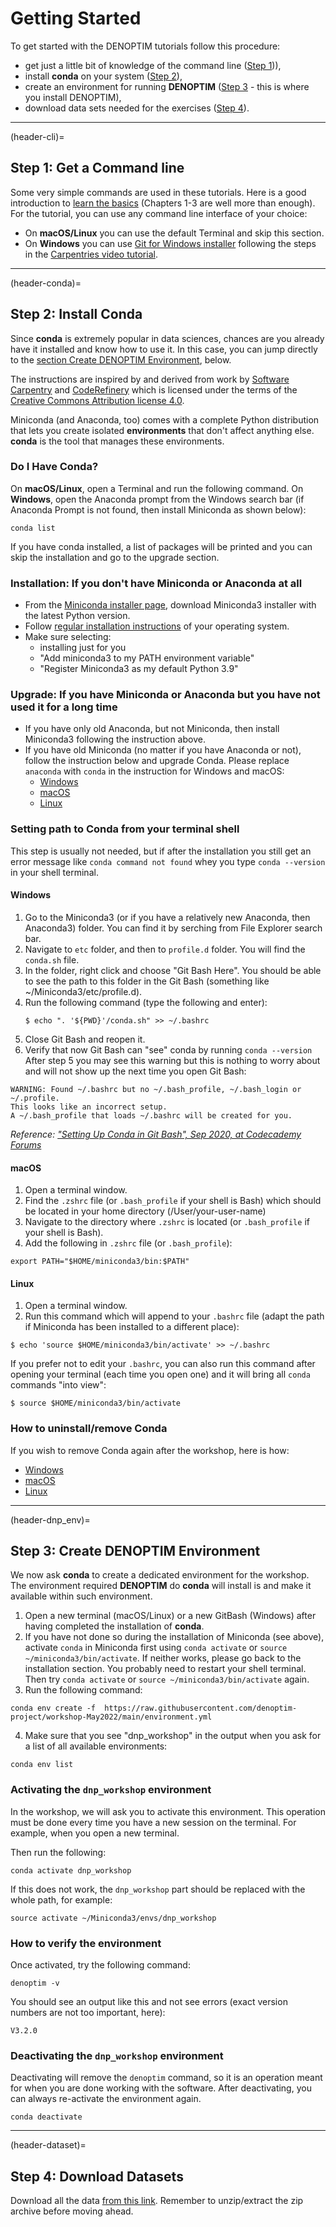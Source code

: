 # Getting Started
To get started with the DENOPTIM tutorials follow this procedure:
* get just a little bit of knowledge of the command line ([Step 1](header-cli))),
* install **conda** on your system ([Step 2](header-conda)),
* create an environment for running **DENOPTIM** ([Step 3](header-dnp_env) - this is where you install DENOPTIM),
* download data sets needed for the exercises ([Step 4](header-dataset)).

---
(header-cli)=
## Step 1: Get a Command line
Some very simple commands are used in these tutorials. Here is a good introduction to [learn the basics](https://swcarpentry.github.io/shell-novice/) (Chapters 1-3 are well more than enough).
For the tutorial, you can use any command line interface of your choice:
* On **macOS/Linux** you can use the default Terminal and skip this section.
* On **Windows** you can use [Git for Windows installer](https://gitforwindows.org/) following the steps in the
  [Carpentries video tutorial](https://www.youtube-nocookie.com/embed/339AEqk9c-8?modestbranding=1&playsinline=1&iv_load_policy=3&rel=0).

---
(header-conda)=
## Step 2: Install Conda
Since **conda** is extremely popular in data sciences, chances are you already have it installed and know how to use it. In this case, you can jump directly to the [section Create DENOPTIM Environment](header-dnp_env), below.

The instructions are inspired by and derived from work by [Software Carpentry](http://software-carpentry.org) and [CodeRefinery](https://coderefinery.org/) which is licensed under the terms of the [Creative Commons Attribution license 4.0](https://creativecommons.org/licenses/by-sa/4.0/).

Miniconda (and Anaconda, too) comes with a complete Python distribution that lets
you create isolated **environments** that don't affect anything else.
**conda** is the tool that manages these environments.

### Do I Have Conda?
On **macOS/Linux**, open a Terminal and run the following command. On **Windows**, open the Anaconda prompt from the Windows search bar (if Anaconda Prompt is not found, then install Miniconda as shown below):

```
conda list
```

If you have conda installed, a list of packages will be printed and you can skip the installation and go to the upgrade section.

### Installation: If you don't have Miniconda or Anaconda at all

- From the [Miniconda installer page](https://docs.conda.io/en/latest/miniconda.html),
  download Miniconda3 installer with the latest Python version.
- Follow [regular installation instructions](https://conda.io/projects/conda/en/latest/user-guide/install/index.html#regular-installation)
  of your operating system.
- Make sure selecting:
    - installing just for you
    - "Add miniconda3 to my PATH environment variable"
    - "Register Miniconda3 as my default Python 3.9"


### Upgrade: If you have Miniconda or Anaconda but you have not used it for a long time

- If you have only old Anaconda, but not Miniconda, then install Miniconda3
  following the instruction above.
- If you have old Miniconda (no matter if you have Anaconda or not), follow the
  instruction below and upgrade Conda. Please replace `anaconda` with `conda`
  in the instruction for Windows and macOS:
    - [Windows](https://docs.conda.io/projects/continuumio-conda/en/latest/user-guide/install/windows.html#updating-conda)
    - [macOS](https://docs.conda.io/projects/continuumio-conda/en/latest/user-guide/install/macos.html#updating-anaconda-or-miniconda)
    - [Linux](https://docs.conda.io/projects/continuumio-conda/en/latest/user-guide/install/linux.html#updating-anaconda-or-miniconda)


### Setting path to Conda from your terminal shell

This step is usually not needed, but if after the installation you still get an error message like `conda command not found` whey you type `conda --version` in your shell terminal.

#### Windows
  1. Go to the Miniconda3 (or if you have a relatively new Anaconda, then
     Anaconda3) folder. You can find it by serching from File Explorer search
     bar.
  2. Navigate to `etc` folder, and then to `profile.d` folder. You will find
     the `conda.sh` file.
  3. In the folder, right click and choose "Git Bash Here". You should be able
     to see the path to this folder in the Git Bash (something like
     ~/Miniconda3/etc/profile.d).
  4. Run the following command (type the following and enter):
     ```shell
     $ echo ". '${PWD}'/conda.sh" >> ~/.bashrc
     ```
  5. Close Git Bash and reopen it.
  6. Verify that now Git Bash can "see" conda by running `conda --version`
  After step 5 you may see this warning but this is nothing to worry about and will
  not show up the next time you open Git Bash:
  ```
  WARNING: Found ~/.bashrc but no ~/.bash_profile, ~/.bash_login or ~/.profile.
  This looks like an incorrect setup.
  A ~/.bash_profile that loads ~/.bashrc will be created for you.
  ```
  *Reference: ["Setting Up Conda in Git Bash", Sep 2020, at Codecademy
  Forums](https://discuss.codecademy.com/t/setting-up-conda-in-git-bash/534473)*

#### macOS
  1. Open a terminal window.
  2. Find the `.zshrc` file (or `.bash_profile` if your shell is Bash)
     which should be located in your home directory
     (/User/your-user-name)
  3. Navigate to the directory where `.zshrc` is located (or `.bash_profile` if your shell is Bash).
  4. Add the following in `.zshrc` file (or `.bash_profile`):
  ```shell
  export PATH="$HOME/miniconda3/bin:$PATH"
  ```

#### Linux
  1. Open a terminal window.
  2. Run this command which will append to your `.bashrc` file (adapt the path if Miniconda has been installed
     to a different place):
  ```shell
  $ echo 'source $HOME/miniconda3/bin/activate' >> ~/.bashrc
  ```
  If you prefer not to edit your `.bashrc`, you can also run this command after opening your terminal (each time you open one)
  and it will bring all `conda` commands "into view":
  ```shell
  $ source $HOME/miniconda3/bin/activate
  ```


### How to uninstall/remove Conda

If you wish to remove Conda again after the workshop, here is how:

- [Windows](https://docs.conda.io/projects/continuumio-conda/en/latest/user-guide/install/windows.html#uninstalling-conda)
- [macOS](https://docs.conda.io/projects/continuumio-conda/en/latest/user-guide/install/macos.html#uninstalling-anaconda-or-miniconda)
- [Linux](https://docs.conda.io/projects/continuumio-conda/en/latest/user-guide/install/linux.html#uninstalling-anaconda-or-miniconda)

---
(header-dnp_env)=
## Step 3: Create DENOPTIM Environment

We now ask **conda** to create a dedicated environment for the workshop. The environment required **DENOPTIM** do **conda** will install is and make it available within such environment.
1. Open a new terminal (macOS/Linux) or a new GitBash (Windows) after having completed the installation of **conda**.
2. If you have not done so during the installation of Miniconda (see above), activate `conda` in Miniconda first using `conda activate` or `source ~/miniconda3/bin/activate`. If neither works, please go back to the installation section. You probably need to restart your shell terminal. Then try `conda activate` or `source ~/miniconda3/bin/activate` again.
3. Run the following command:
```
conda env create -f  https://raw.githubusercontent.com/denoptim-project/workshop-May2022/main/environment.yml
```
4. Make sure that you see "dnp_workshop" in the output when you ask for a list of all available environments:
```
conda env list
```

### Activating the `dnp_workshop` environment

In the workshop, we will ask you to activate this environment. This operation must be done every time you have a new session on the terminal. For example, when you open a new terminal.

Then run the following:
```
conda activate dnp_workshop
```

If this does not work, the `dnp_workshop` part should be replaced with the whole path, for example:
```
source activate ~/Miniconda3/envs/dnp_workshop
```


### How to verify the environment

Once activated, try the following command:
```
denoptim -v
```

You should see an output like this and not see errors (exact version numbers are not too important, here):
```
V3.2.0
```


### Deactivating the `dnp_workshop` environment
Deactivating will remove the `denoptim` command, so it is an operation meant for when you are done working with the software. After deactivating, you can always re-activate the environment again.
```
conda deactivate
```

---
(header-dataset)=
## Step 4: Download Datasets
Download all the data [from this link](https://github.com/denoptim-project/tutorials/archive/refs/tags/v0.0.zip).
Remember to unzip/extract the zip archive before moving ahead.

